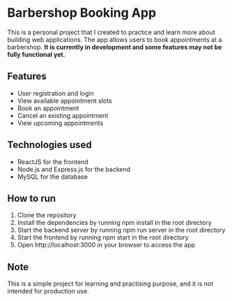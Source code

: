 # Barbershop Booking App
This is a personal project that I created to practice and learn more about building web applications. The app allows users to book appointments at a barbershop. **It is currently in development and some features may not be fully functional yet.**

## Features
- User registration and login
- View available appointment slots
- Book an appointment
- Cancel an existing appointment
- View upcoming appointments

## Technologies used
- ReactJS for the frontend
- Node.js and Express.js for the backend
- MySQL for the database

## How to run
1. Clone the repository
2. Install the dependencies by running npm install in the root directory
3. Start the backend server by running npm run server in the root directory
4. Start the frontend by running npm start in the root directory
5. Open http://localhost:3000 in your browser to access the app

## Note
This is a simple project for learning and practising purpose, and it is not intended for production use.